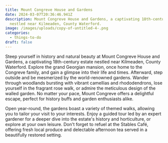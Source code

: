```yaml
---
title: Mount Congreve House and Gardens
date: 2024-03-07T20:36:46.941Z
description: Mount Congreve House and Gardens, a captivating 18th-century estate
  nestled near Kilmeaden, County Waterford.
image: /images/uploads/copy-of-untitled-4-.png
categories:
  - things-to-do
draft: false
---
```

Steep yourself in history and natural beauty at Mount Congreve House and Gardens, a captivating 18th-century estate nestled near Kilmeaden, County Waterford. Explore the grand Georgian mansion, once home to the Congreve family, and gain a glimpse into their life and times. Afterward, step outside and be mesmerized by the world-renowned gardens. Wander through woodlands bursting with vibrant camellias and rhododendrons, lose yourself in the fragrant rose walk, or admire the meticulous design of the walled garden. No matter your pace, Mount Congreve offers a delightful escape, perfect for history buffs and garden enthusiasts alike.

Open year-round, the gardens boast a variety of themed walks, allowing you to tailor your visit to your interests. Enjoy a guided tour led by an expert gardener for a deeper dive into the estate's history and horticulture, or explore at your own leisure. Don't forget to refuel at the Stables Café, offering fresh local produce and delectable afternoon tea served in a beautifully restored setting.